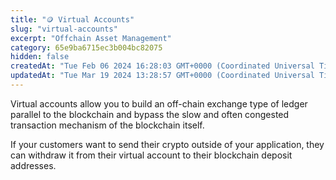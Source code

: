 ```yaml
---
title: "🪙 Virtual Accounts"
slug: "virtual-accounts"
excerpt: "Offchain Asset Management"
category: 65e9ba6715ec3b004bc82075
hidden: false
createdAt: "Tue Feb 06 2024 16:28:03 GMT+0000 (Coordinated Universal Time)"
updatedAt: "Tue Mar 19 2024 13:28:57 GMT+0000 (Coordinated Universal Time)"
---
```

Virtual accounts allow you to build an off-chain exchange type of ledger parallel to the blockchain and bypass the slow and often congested transaction mechanism of the blockchain itself. 

If your customers want to send their crypto outside of your application, they can withdraw it from their virtual account to their blockchain deposit addresses.
